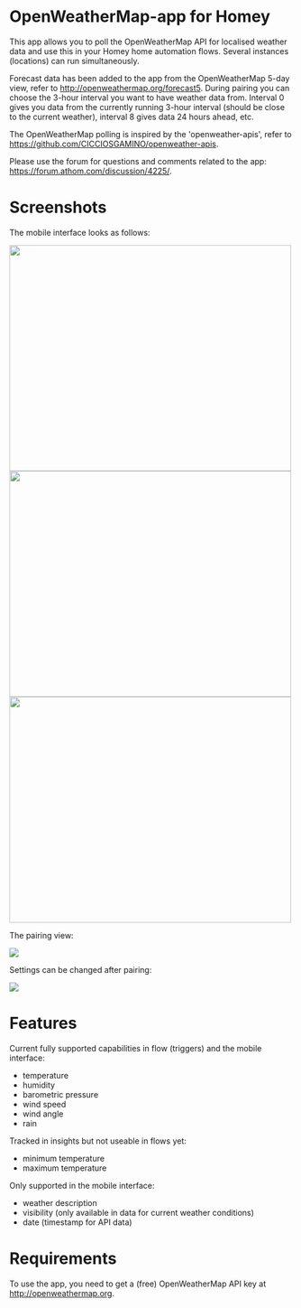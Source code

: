 # OpenWeatherMap-app for Homey

This app allows you to poll the OpenWeatherMap API for localised weather data and use this in your Homey home automation flows. Several instances (locations) can run simultaneously. 

Forecast data has been added to the app from the OpenWeatherMap 5-day view, refer to http://openweathermap.org/forecast5. During pairing you can choose the 3-hour interval you want to have weather data from. Interval 0 gives you data from the currently running 3-hour interval (should be close to the current weather), interval 8 gives data 24 hours ahead, etc.   

The OpenWeatherMap polling is inspired by the 'openweather-apis', refer to https://github.com/CICCIOSGAMINO/openweather-apis. 

Please use the forum for questions and comments related to the app: https://forum.athom.com/discussion/4225/.

# Screenshots
The mobile interface looks as follows:

<img src="https://drive.google.com/uc?id=1Ns1SEdjUOFKDwErjlksOl9HkWFK36zRv" width="500" height="400">
<img src="https://drive.google.com/uc?id=1Q4YnBOGltirnj6uILvRH2-ph8BoCSCkA" width="500" height="400">
<img src="https://drive.google.com/uc?id=1NwVUnUOZWukPqsuItX67Wskljd1_7sHV" width="500" height="400">

The pairing view:

<img src="https://drive.google.com/uc?id=1r_MclxSsvWH_LMkfDEbFgll73eKEGyTL" >

Settings can be changed after pairing:

<img src="https://drive.google.com/uc?id=1sqyaFJEKcFdo9L-MFsyawKvWUlY3bhrn" >

# Features
Current fully supported capabilities in flow (triggers) and the mobile interface:

- temperature
- humidity
- barometric pressure
- wind speed
- wind angle
- rain

Tracked in insights but not useable in flows yet:

- minimum temperature
- maximum temperature

Only supported in the mobile interface:

- weather description
- visibility (only available in data for current weather conditions)
- date (timestamp for API data)


# Requirements
To use the app, you need to get a (free) OpenWeatherMap API key at http://openweathermap.org.
